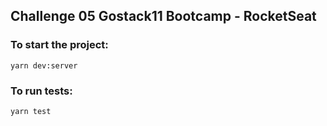 ## Challenge 05 Gostack11 Bootcamp - RocketSeat

### To start the project:

`yarn dev:server`

### To run tests:

`yarn test`
